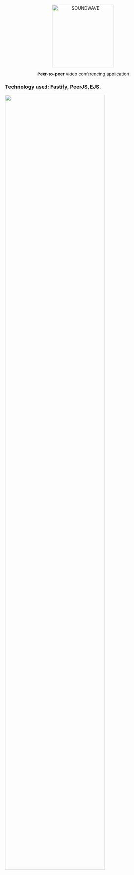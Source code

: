 <p align="center">
  <a href="https://soundwavee.vercel.app" target="blank"><img src="https://i.ibb.co/gj9CVB2/favicon.png" width="200" alt="SOUNDWAVE" /></a>
</p>
<p align="center"> <b>Peer-to-peer</b> video conferencing application </p>

### Technology used: Fastify, PeerJS, EJS.

<img src="https://i.ibb.co/J3rMGH4/Screenshot-from-2023-01-27-10-08-11.png" width="80%"/>
